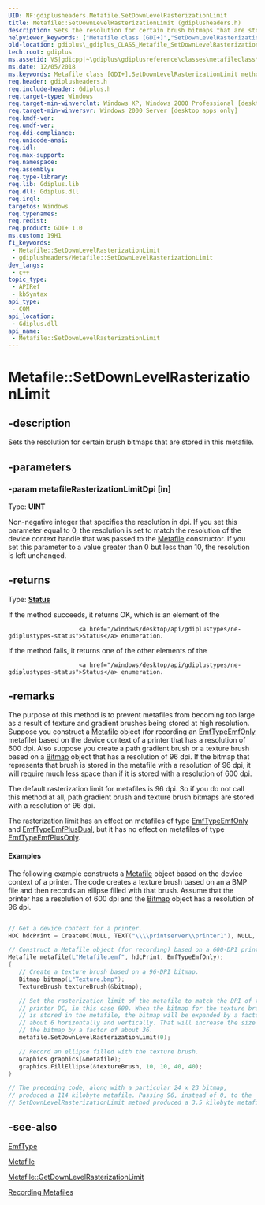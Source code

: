 ```yaml
---
UID: NF:gdiplusheaders.Metafile.SetDownLevelRasterizationLimit
title: Metafile::SetDownLevelRasterizationLimit (gdiplusheaders.h)
description: Sets the resolution for certain brush bitmaps that are stored in this metafile.
helpviewer_keywords: ["Metafile class [GDI+]","SetDownLevelRasterizationLimit method","Metafile.SetDownLevelRasterizationLimit","Metafile::SetDownLevelRasterizationLimit","SetDownLevelRasterizationLimit","SetDownLevelRasterizationLimit method [GDI+]","SetDownLevelRasterizationLimit method [GDI+]","Metafile class","_gdiplus_CLASS_Metafile_SetDownLevelRasterizationLimit_","gdiplus._gdiplus_CLASS_Metafile_SetDownLevelRasterizationLimit_"]
old-location: gdiplus\_gdiplus_CLASS_Metafile_SetDownLevelRasterizationLimit_.htm
tech.root: gdiplus
ms.assetid: VS|gdicpp|~\gdiplus\gdiplusreference\classes\metafileclass\metafilemethods\setdownlevelrasterizationlimit.htm
ms.date: 12/05/2018
ms.keywords: Metafile class [GDI+],SetDownLevelRasterizationLimit method, Metafile.SetDownLevelRasterizationLimit, Metafile::SetDownLevelRasterizationLimit, SetDownLevelRasterizationLimit, SetDownLevelRasterizationLimit method [GDI+], SetDownLevelRasterizationLimit method [GDI+],Metafile class, _gdiplus_CLASS_Metafile_SetDownLevelRasterizationLimit_, gdiplus._gdiplus_CLASS_Metafile_SetDownLevelRasterizationLimit_
req.header: gdiplusheaders.h
req.include-header: Gdiplus.h
req.target-type: Windows
req.target-min-winverclnt: Windows XP, Windows 2000 Professional [desktop apps only]
req.target-min-winversvr: Windows 2000 Server [desktop apps only]
req.kmdf-ver: 
req.umdf-ver: 
req.ddi-compliance: 
req.unicode-ansi: 
req.idl: 
req.max-support: 
req.namespace: 
req.assembly: 
req.type-library: 
req.lib: Gdiplus.lib
req.dll: Gdiplus.dll
req.irql: 
targetos: Windows
req.typenames: 
req.redist: 
req.product: GDI+ 1.0
ms.custom: 19H1
f1_keywords:
 - Metafile::SetDownLevelRasterizationLimit
 - gdiplusheaders/Metafile::SetDownLevelRasterizationLimit
dev_langs:
 - c++
topic_type:
 - APIRef
 - kbSyntax
api_type:
 - COM
api_location:
 - Gdiplus.dll
api_name:
 - Metafile::SetDownLevelRasterizationLimit
---
```


# Metafile::SetDownLevelRasterizationLimit


## -description

Sets the resolution for certain brush bitmaps that are stored in this metafile.

## -parameters

### -param metafileRasterizationLimitDpi [in]

Type: <b>UINT</b>

Non-negative integer that specifies the resolution in dpi. If you set this parameter equal to 0, the resolution is set to match the resolution of the device context handle that was passed to the <a href="/windows/desktop/api/gdiplusheaders/nf-gdiplusheaders-metafile-metafile(constmetafile_)">Metafile</a> constructor. If you set this parameter to a value greater than 0 but less than 10, the resolution is left unchanged.

## -returns

Type: <b><a href="/windows/desktop/api/gdiplustypes/ne-gdiplustypes-status">Status</a></b>

If the method succeeds, it returns OK, which is an element of the 

						<a href="/windows/desktop/api/gdiplustypes/ne-gdiplustypes-status">Status</a> enumeration.

If the method fails, it returns one of the other elements of the 

						<a href="/windows/desktop/api/gdiplustypes/ne-gdiplustypes-status">Status</a> enumeration.

## -remarks

The purpose of this method is to prevent metafiles from becoming too large as a result of texture and gradient brushes being stored at high resolution. Suppose you construct a <a href="/windows/desktop/api/gdiplusheaders/nl-gdiplusheaders-metafile">Metafile</a> object (for recording an <a href="/windows/desktop/api/gdiplusenums/ne-gdiplusenums-emftype">EmfTypeEmfOnly</a> metafile) based on the device context of a printer that has a resolution of 600 dpi. Also suppose you create a path gradient brush or a texture brush based on a <a href="/windows/desktop/api/gdiplusheaders/nl-gdiplusheaders-bitmap">Bitmap</a> object that has a resolution of 96 dpi. If the bitmap that represents that brush is stored in the metafile with a resolution of 96 dpi, it will require much less space than if it is stored with a resolution of 600 dpi.

The default rasterization limit for metafiles is 96 dpi. So if you do not call this method at all, path gradient brush and texture brush bitmaps are stored with a resolution of 96 dpi.

The rasterization limit has an effect on metafiles of type <a href="/windows/desktop/api/gdiplusenums/ne-gdiplusenums-emftype">EmfTypeEmfOnly</a> and <a href="/windows/desktop/api/gdiplusenums/ne-gdiplusenums-emftype">EmfTypeEmfPlusDual</a>, but it has no effect on metafiles of type <a href="/windows/desktop/api/gdiplusenums/ne-gdiplusenums-emftype">EmfTypeEmfPlusOnly</a>.


#### Examples



The following example constructs a <a href="/windows/desktop/api/gdiplusheaders/nl-gdiplusheaders-metafile">Metafile</a> object based on the device context of a printer. The code creates a texture brush based on an a BMP file and then records an ellipse filled with that brush. Assume that the printer has a resolution of 600 dpi and the <a href="/windows/desktop/api/gdiplusheaders/nl-gdiplusheaders-bitmap">Bitmap</a> object has a resolution of 96 dpi.


```cpp

// Get a device context for a printer.
HDC hdcPrint = CreateDC(NULL, TEXT("\\\\printserver\\printer1"), NULL, NULL); 

// Construct a Metafile object (for recording) based on a 600-DPI printer.
Metafile metafile(L"Metafile.emf", hdcPrint, EmfTypeEmfOnly);
{     
   // Create a texture brush based on a 96-DPI bitmap. 
   Bitmap bitmap(L"Texture.bmp");
   TextureBrush textureBrush(&bitmap);

   // Set the rasterization limit of the metafile to match the DPI of the
   // printer DC, in this case 600. When the bitmap for the texture brush
   // is stored in the metafile, the bitmap will be expanded by a factor of
   // about 6 horizontally and vertically. That will increase the size of 
   // the bitmap by a factor of about 36.
   metafile.SetDownLevelRasterizationLimit(0);

   // Record an ellipse filled with the texture brush.
   Graphics graphics(&metafile);  
   graphics.FillEllipse(&textureBrush, 10, 10, 40, 40);
}

// The preceding code, along with a particular 24 x 23 bitmap,
// produced a 114 kilobyte metafile. Passing 96, instead of 0, to the 
// SetDownLevelRasterizationLimit method produced a 3.5 kilobyte metafile.

```

## -see-also

<a href="/windows/desktop/api/gdiplusenums/ne-gdiplusenums-emftype">EmfType</a>



<a href="/windows/desktop/api/gdiplusheaders/nl-gdiplusheaders-metafile">Metafile</a>



<a href="/windows/desktop/api/gdiplusheaders/nf-gdiplusheaders-metafile-getdownlevelrasterizationlimit">Metafile::GetDownLevelRasterizationLimit</a>



<a href="/windows/desktop/gdiplus/-gdiplus-recording-metafiles-use">Recording Metafiles</a>


